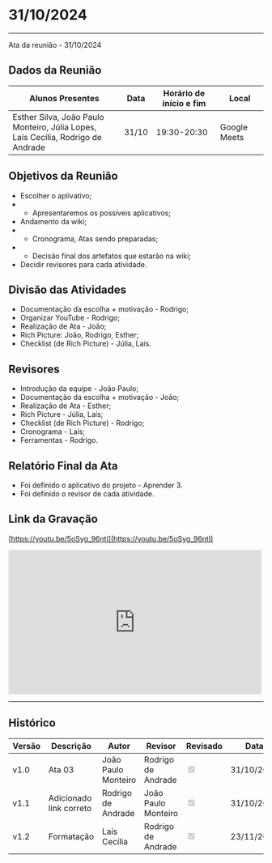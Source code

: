 # 31/10/2024
---

Ata da reunião - 31/10/2024

## Dados da Reunião


| Alunos Presentes | Data | Horário de início e fim | Local |
| -------- | ------- | ------- | ------- |
| Esther Silva, João Paulo Monteiro, Júlia Lopes,<br> Laís Cecília, Rodrigo de Andrade | 31/10 | 19:30-20:30 | Google Meets |

## Objetivos da Reunião

- Escolher o aplivativo;
- - Apresentaremos os possíveis aplicativos;
- Andamento da wiki;
- - Cronograma, Atas sendo preparadas;
- - Decisão final dos artefatos que estarão na wiki;
- Decidir revisores para cada atividade.

## Divisão das Atividades

- Documentação da escolha + motivação - Rodrigo;
- Organizar YouTube - Rodrigo;
- Realização de Ata - João;
- Rich Picture: João, Rodrigo, Esther;
- Checklist (de Rich Picture) - Júlia, Laís.


## Revisores
- Introdução da equipe - João Paulo;
- Documentação da escolha + motivação - João;
- Realização de Ata - Esther;
- Rich Picture - Júlia, Laís;
- Checklist (de Rich Picture) - Rodrigo;
- Cronograma - Laís;
- Ferramentas - Rodrigo.

## Relatório Final da Ata

- Foi definido o aplicativo do projeto - Aprender 3.
- Foi definido o revisor de cada atividade.

## Link da Gravação

[https://youtu.be/5oSyg_96ntI](https://youtu.be/5oSyg_96ntI)

<iframe width="500" height="285" src="https://www.youtube.com/embed/5oSyg_96ntI" title="[2024-2] Requisitos - Grupo 2 - 31/10/2024" frameborder="0" allow="accelerometer; autoplay; clipboard-write; encrypted-media; gyroscope; picture-in-picture; web-share" referrerpolicy="strict-origin-when-cross-origin" allowfullscreen></iframe>

---

## Histórico


| Versão | Descrição                  | Autor                   | Revisor                  | Revisado                                                        | Data       |
|--------|----------------------------|-------------------------|--------------------------|-----------------------------------------------------------------|------------|
| v1.0   | Ata 03                     | João Paulo Monteiro     | Rodrigo de Andrade       |<input type="checkbox" onclick="return false;" disabled checked/>| 31/10/2024 |
| v1.1   | Adicionado link correto    | Rodrigo de Andrade      |   João Paulo Monteiro    |<input type="checkbox" onclick="return false;" disabled checked/>| 31/10/2024 |
| v1.2   | Formatação                 | Laís Cecília            | Rodrigo de Andrade       |<input type="checkbox" onclick="return false;" disabled checked/>| 23/11/2024 |
